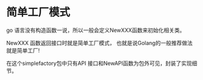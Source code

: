 # 简单工厂模式

go 语言没有构造函数一说，所以一般会定义NewXXX函数来初始化相关类。

NewXXX 函数返回接口时就是简单工厂模式，
也就是说Golang的一般推荐做法就是简单工厂!

在这个simplefactory包中只有API 接口和NewAPI函数为包外可见，封装了实现细节。
